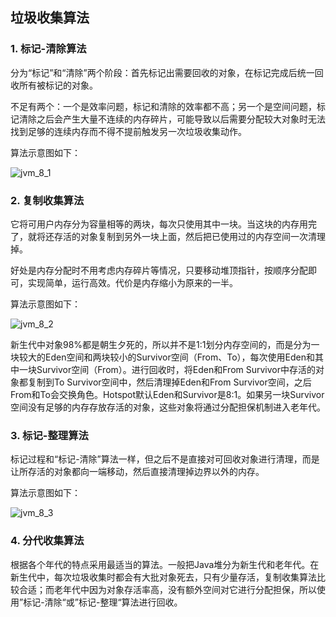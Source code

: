 ## 垃圾收集算法

### 1. 标记-清除算法

   分为“标记”和“清除”两个阶段：首先标记出需要回收的对象，在标记完成后统一回收所有被标记的对象。

   不足有两个：一个是效率问题，标记和清除的效率都不高；另一个是空间问题，标记清除之后会产生大量不连续的内存碎片，可能导致以后需要分配较大对象时无法找到足够的连续内存而不得不提前触发另一次垃圾收集动作。

   算法示意图如下：

   ![jvm_8_1](/images/jvm/jvm_8_1.png)

### 2. 复制收集算法

   它将可用户内存分为容量相等的两块，每次只使用其中一块。当这块的内存用完了，就将还存活的对象复制到另外一块上面，然后把已使用过的内存空间一次清理掉。

   好处是内存分配时不用考虑内存碎片等情况，只要移动堆顶指针，按顺序分配即可，实现简单，运行高效。代价是内存缩小为原来的一半。

   算法示意图如下：

   ![jvm_8_2](/images/jvm/jvm_8_2.png)

   新生代中对象98%都是朝生夕死的，所以并不是1:1划分内存空间的，而是分为一块较大的Eden空间和两块较小的Survivor空间（From、To），每次使用Eden和其中一块Survivor空间（From）。进行回收时，将Eden和From Survivor中存活的对象都复制到To Survivor空间中，然后清理掉Eden和From Survivor空间，之后From和To会交换角色。Hotspot默认Eden和Survivor是8:1。如果另一块Survivor空间没有足够的内存存放存活的对象，这些对象将通过分配担保机制进入老年代。

### 3. 标记-整理算法

   标记过程和“标记-清除”算法一样，但之后不是直接对可回收对象进行清理，而是让所存活的对象都向一端移动，然后直接清理掉边界以外的内存。

   算法示意图如下：

   ![jvm_8_3](/images/jvm/jvm_8_3.png)

### 4. 分代收集算法

   根据各个年代的特点采用最适当的算法。一般把Java堆分为新生代和老年代。在新生代中，每次垃圾收集时都会有大批对象死去，只有少量存活，复制收集算法比较合适；而老年代中因为对象存活率高，没有额外空间对它进行分配担保，所以使用”标记-清除“或”标记-整理“算法进行回收。

